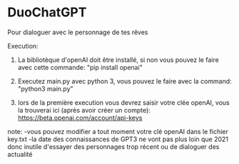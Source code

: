 # DuoChatGPT
Pour dialoguer avec le personnage de tes rêves

Execution:
1. La bibliotèque d'openAI doit être installé, si non vous pouvez le faire avec cette commande: "pip install openai"

2. Executez main.py avec python 3, vous pouvez le faire avec la command: "python3 main.py"

3. lors de la première execution vous devrez saisir votre clée openAI, vous la trouverai ici (après avoir créer un compte): https://beta.openai.com/account/api-keys

note:
-vous pouvez modifier a tout moment votre clé openAI dans le fichier key.txt
-la date des connaissances de GPT3 ne vont pas plus loin que 2021 donc inutile d'essayer des personnages trop récent ou de dialoguer des actualité
